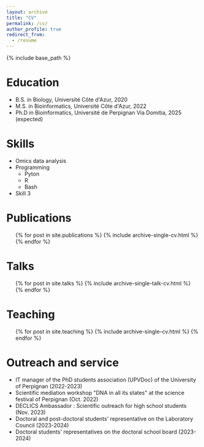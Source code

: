 ```yaml
---
layout: archive
title: "CV"
permalink: /cv/
author_profile: true
redirect_from:
  - /resume
---
```


{% include base_path %}

Education
======
* B.S. in Biology, Université Côte d'Azur, 2020
* M.S. in Bioinformatics, Université Côte d'Azur, 2022
* Ph.D in Bioinformatics, Université de Perpignan Via Domitia, 2025 (expected)
  
Skills
======
* Omics data analysis
* Programming
  * Pyton
  * R
  * Bash
* Skill 3

Publications
======
  <ul>{% for post in site.publications %}
    {% include archive-single-cv.html %}
  {% endfor %}</ul>
  
Talks
======
  <ul>{% for post in site.talks %}
    {% include archive-single-talk-cv.html %}
  {% endfor %}</ul>
  
Teaching
======
  <ul>{% for post in site.teaching %}
    {% include archive-single-cv.html %}
  {% endfor %}</ul>
  
Outreach and service
======
* IT manager of the PhD students association (UPVDoc) of the University of Perpignan (2022-2023)
* Scientific mediation workshop "DNA in all its states" at the science festival of Perpignan (Oct. 2022)
* DECLICS Ambassador : Scientific outreach for high school students (Nov. 2023)
* Doctoral and post-doctoral students' representative on the Laboratory Council (2023-2024)
* Doctoral students' representatives on the doctoral school board (2023-2024)
